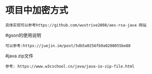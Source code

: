 # 项目中加密方式
```
具体实现可以参考https://github.com/wustrive2008/aes-rsa-java 网站
```
#gson的使用说明
```
可以参考:https://juejin.im/post/5db5a0256fb9a0208055be88
```
#java zip文件
```
参考: https://www.w3cschool.cn/java/java-io-zip-file.html
```
